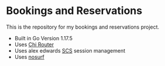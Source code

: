 # Bookings and Reservations

This is the repository for my bookings and reservations project.

-   Built in Go Version 1.17.5
-   Uses [Chi Router](https://github.com/go-chi/chi)
-   Uses alex edwards [SCS](https://github.com/alexedwards/scs) session management
-   Uses [nosurf](https://github.com/justinas/nosurf)
